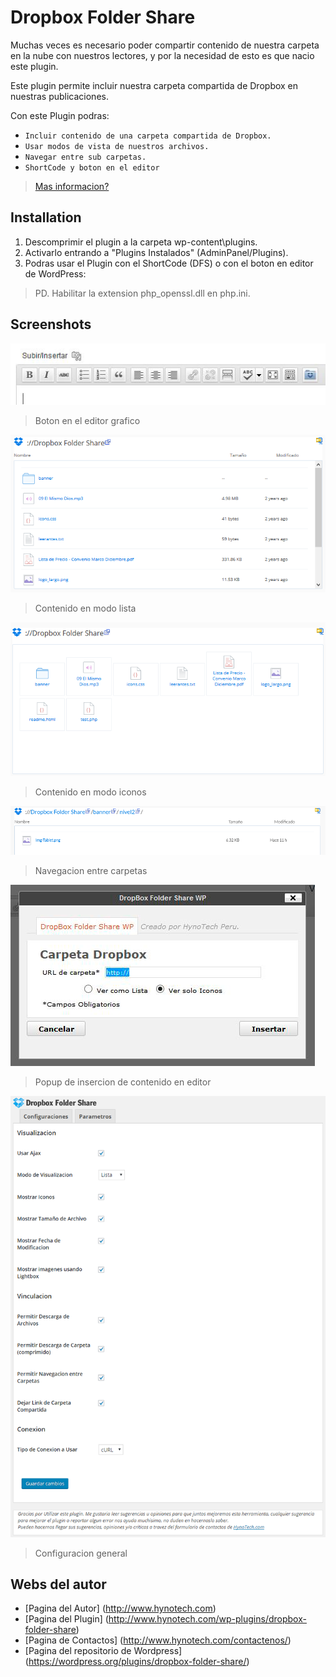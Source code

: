 # Dropbox Folder Share

Muchas veces es necesario poder compartir contenido de nuestra carpeta en la nube con nuestros lectores, y por la necesidad de esto es que nacio este plugin.

Este plugin permite incluir nuestra carpeta compartida de Dropbox en nuestras publicaciones.

Con este Plugin podras:

- `Incluir contenido de una carpeta compartida de Dropbox.`
- `Usar modos de vista de nuestros archivos.`
- `Navegar entre sub carpetas.`
- `ShortCode y boton en el editor`

> [Mas informacion?](http://www.hynotech.com/wp-plugins/dropbox-folder-share/)

## Installation

1. Descomprimir el plugin a la carpeta wp-content\plugins\.
2. Activarlo entrando a "Plugins Instalados" (AdminPanel/Plugins).
2. Podras usar el Plugin con el ShortCode (DFS) o con el boton en editor de WordPress:

>PD. Habilitar la extension php_openssl.dll en php.ini.


## Screenshots

![screenshot-01](Extras/assets/screenshot-1.png 'screenshot-01')
> Boton en el editor grafico

![screenshot-02](Extras/assets/screenshot-2.png 'screenshot-02')
> Contenido en modo lista

![screenshot-03](Extras/assets/screenshot-3.png 'screenshot-03')
> Contenido en modo iconos

![screenshot-04](Extras/assets/screenshot-4.png 'screenshot-04')
> Navegacion entre carpetas

![screenshot-05](Extras/assets/screenshot-5.png 'screenshot-05')
> Popup de insercion de contenido en editor

![screenshot-06](Extras/assets/screenshot-6.png 'screenshot-06')
> Configuracion general

## Webs del autor

- [Pagina del Autor] (http://www.hynotech.com)
- [Pagina del Plugin] (http://www.hynotech.com/wp-plugins/dropbox-folder-share)
- [Pagina de Contactos] (http://www.hynotech.com/contactenos/)
- [Pagina del repositorio de Wordpress] (https://wordpress.org/plugins/dropbox-folder-share/)
